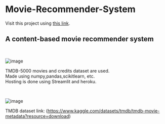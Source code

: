 # Movie-Recommender-System
Visit this project using [this link](https://movie-recommendd.herokuapp.com/).<br>
<h2>A content-based movie recommender system</h2><br>

![image](https://user-images.githubusercontent.com/68564642/184968424-76a45940-701a-469e-901e-8bf7e408af33.png)

<p>TMDB-5000 movies and credits dataset are used.<br>
Made using numpy,pandas,scikitlearn, etc.<br>
Hosting is done using Streamlit and heroku.</p>
<br>


![image](https://user-images.githubusercontent.com/68564642/184968791-90d54eb3-9013-4bcb-b8eb-5b46c483fbfe.png)<br>

TMDB dataset link: (https://www.kaggle.com/datasets/tmdb/tmdb-movie-metadata?resource=download)
